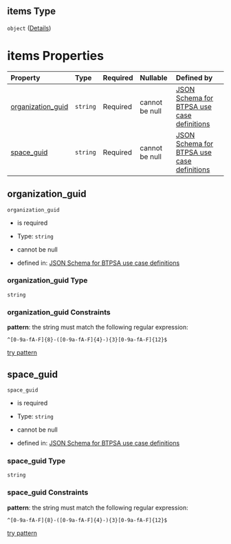 ## items Type

`object` ([Details](btpsa-usecase-properties-services-items-allof-1-then-allof-40-then-allof-2-then-properties-parameters-properties-data-properties-databasemappings-items.md))

# items Properties

| Property                                 | Type     | Required | Nullable       | Defined by                                                                                                                                                                                                                                                                                                                                                                                                                |
| :--------------------------------------- | :------- | :------- | :------------- | :------------------------------------------------------------------------------------------------------------------------------------------------------------------------------------------------------------------------------------------------------------------------------------------------------------------------------------------------------------------------------------------------------------------------ |
| [organization\_guid](#organization_guid) | `string` | Required | cannot be null | [JSON Schema for BTPSA use case definitions](btpsa-usecase-properties-services-items-allof-1-then-allof-40-then-allof-2-then-properties-parameters-properties-data-properties-databasemappings-items-properties-organization_guid.md "undefined#/properties/services/items/allOf/1/then/allOf/40/then/allOf/2/then/properties/parameters/properties/data/properties/databaseMappings/items/properties/organization_guid") |
| [space\_guid](#space_guid)               | `string` | Required | cannot be null | [JSON Schema for BTPSA use case definitions](btpsa-usecase-properties-services-items-allof-1-then-allof-40-then-allof-2-then-properties-parameters-properties-data-properties-databasemappings-items-properties-space_guid.md "undefined#/properties/services/items/allOf/1/then/allOf/40/then/allOf/2/then/properties/parameters/properties/data/properties/databaseMappings/items/properties/space_guid")               |

## organization\_guid



`organization_guid`

*   is required

*   Type: `string`

*   cannot be null

*   defined in: [JSON Schema for BTPSA use case definitions](btpsa-usecase-properties-services-items-allof-1-then-allof-40-then-allof-2-then-properties-parameters-properties-data-properties-databasemappings-items-properties-organization_guid.md "undefined#/properties/services/items/allOf/1/then/allOf/40/then/allOf/2/then/properties/parameters/properties/data/properties/databaseMappings/items/properties/organization_guid")

### organization\_guid Type

`string`

### organization\_guid Constraints

**pattern**: the string must match the following regular expression:&#x20;

```regexp
^[0-9a-fA-F]{8}-([0-9a-fA-F]{4}-){3}[0-9a-fA-F]{12}$
```

[try pattern](https://regexr.com/?expression=%5E%5B0-9a-fA-F%5D%7B8%7D-\(%5B0-9a-fA-F%5D%7B4%7D-\)%7B3%7D%5B0-9a-fA-F%5D%7B12%7D%24 "try regular expression with regexr.com")

## space\_guid



`space_guid`

*   is required

*   Type: `string`

*   cannot be null

*   defined in: [JSON Schema for BTPSA use case definitions](btpsa-usecase-properties-services-items-allof-1-then-allof-40-then-allof-2-then-properties-parameters-properties-data-properties-databasemappings-items-properties-space_guid.md "undefined#/properties/services/items/allOf/1/then/allOf/40/then/allOf/2/then/properties/parameters/properties/data/properties/databaseMappings/items/properties/space_guid")

### space\_guid Type

`string`

### space\_guid Constraints

**pattern**: the string must match the following regular expression:&#x20;

```regexp
^[0-9a-fA-F]{8}-([0-9a-fA-F]{4}-){3}[0-9a-fA-F]{12}$
```

[try pattern](https://regexr.com/?expression=%5E%5B0-9a-fA-F%5D%7B8%7D-\(%5B0-9a-fA-F%5D%7B4%7D-\)%7B3%7D%5B0-9a-fA-F%5D%7B12%7D%24 "try regular expression with regexr.com")

